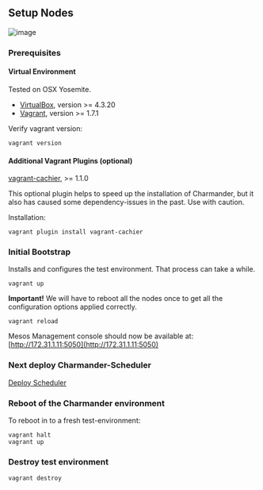 Setup Nodes
-----------

![image](https://github.com/att-innovate/charmander/blob/master/docs/assets/Nodes.png?raw=true)

### Prerequisites

#### Virtual Environment

Tested on OSX Yosemite.

- [VirtualBox](https://www.virtualbox.org), version >= 4.3.20
- [Vagrant](http://www.vagrantup.com/downloads.html), version >= 1.7.1

Verify vagrant version:

```
vagrant version
```

#### Additional Vagrant Plugins (optional)

[vagrant-cachier](https://github.com/fgrehm/vagrant-cachier), >= 1.1.0

This optional plugin helps to speed up the installation of Charmander, but it also has caused some dependency-issues in the past.
Use with caution.

Installation:

```
vagrant plugin install vagrant-cachier
```

### Initial Bootstrap

Installs and configures the test environment. That process can take a while.

```
vagrant up
```

**Important!** We will have to reboot all the nodes once to get all the configuration options applied correctly.

```
vagrant reload
```

Mesos Management console should now be available at: [http://172.31.1.11:5050](http://172.31.1.11:5050)


### Next deploy Charmander-Scheduler

[Deploy Scheduler](https://github.com/att-innovate/charmander/blob/master/docs/SETUPSCHEDULER.md)

### Reboot of the Charmander environment

To reboot in to a fresh test-environment:

```
vagrant halt
vagrant up
```

### Destroy test environment

```
vagrant destroy
```

